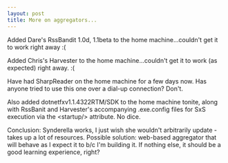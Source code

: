 ```yaml
---
layout: post
title: More on aggregators...
---
```

Added Dare's RssBandit 1.0d, 1.1beta to the home machine...couldn't get it to work right away :(

Added Chris's Harvester to the home machine...couldn't get it to work (as expected) right away. :(

Have had SharpReader on the home machine for a few days now. Has anyone tried to use this one over a dial-up connection? Don't.

Also added dotnetfxv1.1.4322RTM/SDK to the home machine tonite, along with RssBanit and Harvester's accompanying .exe.config files for SxS execution via the &lt;startup/&gt; attribute. No dice.

Conclusion: Synderella works, I just wish she wouldn't arbitrarily update - takes up a lot of resources. Possible solution: web-based aggregator that will behave as I expect it to b/c I'm building it. If nothing else, it should be a good learning experience, right?